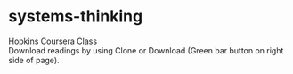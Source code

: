 # systems-thinking
Hopkins Coursera Class  
Download readings by using Clone or Download (Green bar button on right side of page).  

